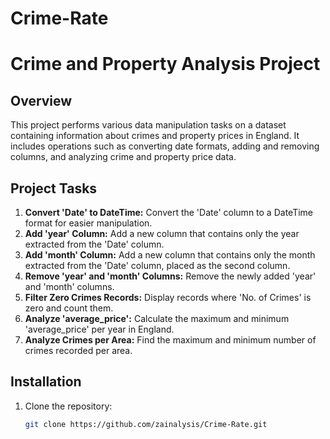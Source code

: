 # Crime-Rate
# Crime and Property Analysis Project

## Overview
This project performs various data manipulation tasks on a dataset containing information about crimes and property prices in England. It includes operations such as converting date formats, adding and removing columns, and analyzing crime and property price data.

## Project Tasks
1. **Convert 'Date' to DateTime:** Convert the 'Date' column to a DateTime format for easier manipulation.
2. **Add 'year' Column:** Add a new column that contains only the year extracted from the 'Date' column.
3. **Add 'month' Column:** Add a new column that contains only the month extracted from the 'Date' column, placed as the second column.
4. **Remove 'year' and 'month' Columns:** Remove the newly added 'year' and 'month' columns.
5. **Filter Zero Crimes Records:** Display records where 'No. of Crimes' is zero and count them.
6. **Analyze 'average_price':** Calculate the maximum and minimum 'average_price' per year in England.
7. **Analyze Crimes per Area:** Find the maximum and minimum number of crimes recorded per area.

## Installation
1. Clone the repository:
   ```bash
   git clone https://github.com/zainalysis/Crime-Rate.git
